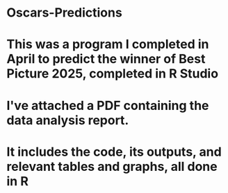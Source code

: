 # Oscars-Predictions
# This was a program I completed in April to predict the winner of Best Picture 2025, completed in R Studio

# I've attached a PDF containing the data analysis report. 
# It includes the code, its outputs, and relevant tables and graphs, all done in R

